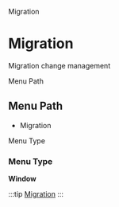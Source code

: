 
Migration
# Migration


Migration change management

Menu Path
## Menu Path



- Migration

Menu Type
### Menu Type

**Window**


:::tip
[Migration](functional-guide/window/window-migration.md)
:::